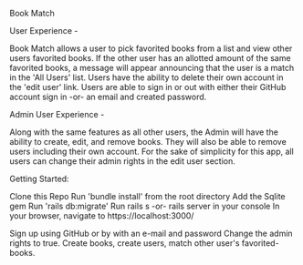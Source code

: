 
Book Match

User Experience -

Book Match allows a user to pick favorited books from a list and view other users favorited books. If the other user has an allotted amount of the same favorited books, a message will appear announcing that the user is a match in the 'All Users' list. Users have the ability to delete their own account in the 'edit user' link. Users are able to sign in or out with either their GitHub account sign in -or- an email and created password.

Admin User Experience -

Along with the same features as all other users, the Admin will have the ability to create, edit, and remove books. 
They will also be able to remove users including their own account. For the sake of simplicity for this app, all users can change their admin rights in the edit user section.

Getting Started:

Clone this Repo
Run 'bundle install' from the root directory
Add the Sqlite gem
Run 'rails db:migrate'
Run rails s -or- rails server in your console
In your browser, navigate to https://localhost:3000/ 

Sign up using GitHub or by with an e-mail and password
Change the admin rights to true. Create books, create users, match other user's favorited-books.
